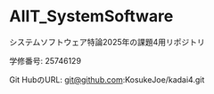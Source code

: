 # AIIT_SystemSoftware
システムソフトウェア特論2025年の課題4用リポジトリ

学修番号: 25746129

Git HubのURL: git@github.com:KosukeJoe/kadai4.git
